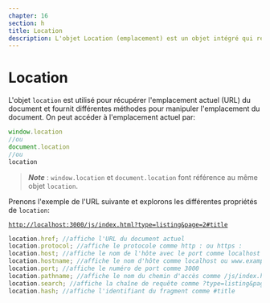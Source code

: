 ```yaml
---
chapter: 16
section: h
title: Location
description: L'objet Location (emplacement) est un objet intégré qui représente l'URL actuelle de la page web affichée dans le navigateur. Il fournit l'emplacement de la page Web actuelle et permet d'effectuer diverses opérations liées aux URL.
---
```


# Location

L'objet `location` est utilisé pour récupérer l'emplacement actuel (URL) du document et fournit différentes méthodes pour manipuler l'emplacement du document. On peut accéder à l'emplacement actuel par:

```Javascript
window.location
//ou
document.location
//ou
location
```

> _**Note**_ : `window.location` et `document.location` font référence au même objet `location`.

Prenons l'exemple de l'URL suivante et explorons les différentes propriétés de `location`:

[`http://localhost:3000/js/index.html?type=listing&page=2#title`](http://localhost:8080/js/index.html?type=listing&page=2#title)

```javascript
location.href; //affiche l'URL du document actuel
location.protocol; //affiche le protocole comme http : ou https :
location.host; //affiche le nom de l'hôte avec le port comme localhost ou localhost:3000
location.hostname; //affiche le nom d'hôte comme localhost ou www.example.com
location.port; //affiche le numéro de port comme 3000
location.pathname; //affiche le nom du chemin d'accès comme /js/index.html
location.search; //affiche la chaîne de requête comme ?type=listing&page=2
location.hash; //affiche l'identifiant du fragment comme #title
```
